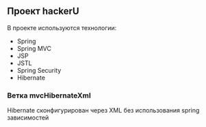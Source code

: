 <h2>Проект hackerU</h2>
<div>В проекте используются технологии: <ul><li>Spring</li> <li>Spring MVC</li> <li>JSP</li> <li>JSTL</li> <li>Spring Security</li> <li>Hibernate</li></ul></div>


<h3>Ветка mvcHibernateXml</h3>
<div>Hibernate сконфигурирован  через XML без использования spring зависимостей</div>

